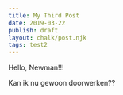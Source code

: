 ```yaml
---
title: My Third Post
date: 2019-03-22
publish: draft
layout: chalk/post.njk
tags: test2
---
```


Hello, Newman!!!
<!-- more -->
Kan ik nu gewoon doorwerken??